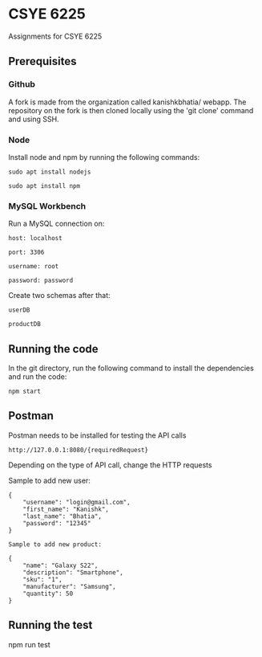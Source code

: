 # CSYE 6225
Assignments for CSYE 6225

## Prerequisites

### Github
A fork is made from the organization called kanishkbhatia/ webapp. The repository on the fork is then cloned locally using the 'git clone' command and using SSH.

### Node
Install node and npm by running the following commands:

```
sudo apt install nodejs

sudo apt install npm
```

### MySQL Workbench
Run a MySQL connection on:
```
host: localhost

port: 3306

username: root

password: password
```

Create two schemas after that:
```
userDB

productDB
```

## Running the code
In the git directory, run the following command to install the dependencies and run the code:
```
npm start
```

## Postman
Postman needs to be installed for testing the API calls
```
http://127.0.0.1:8080/{requiredRequest}
```

Depending on the type of API call, change the HTTP requests

Sample to add new user:
```
{
    "username": "login@gmail.com",
    "first_name": "Kanishk",
    "last_name": "Bhatia",
    "password": "12345"
}

Sample to add new product:

{
    "name": "Galaxy S22",
    "description": "Smartphone",
    "sku": "1",
    "manufacturer": "Samsung",
    "quantity": 50
}
```

## Running the test
npm run test